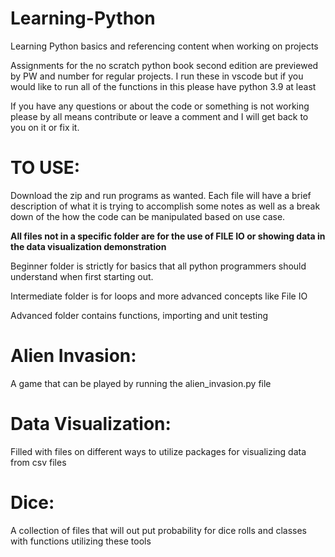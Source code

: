 # Learning-Python
Learning Python basics and referencing content when working on projects

Assignments for the no scratch python book second edition are previewed by PW and number for regular projects.
I run these in vscode but if you would like to run all of the functions in this please have python 3.9 at least

If you have any questions or about the code or something is not working please by all means contribute or leave a comment and I will get back to you on it or fix it. 

# TO USE:

Download the zip and run programs as wanted. Each file will have a brief description of what it is trying to accomplish some notes as well as a break down of the how the code can be manipulated based on use case. 

******All files not in a specific folder are for the use of FILE IO or showing data in the data visualization demonstration******


Beginner folder is strictly for basics that all python programmers should understand when first starting out.

Intermediate folder is for loops and more advanced concepts like File IO

Advanced folder contains functions, importing and unit testing


# Alien Invasion: 
A game that can be played by running the alien_invasion.py file

# Data Visualization: 
Filled with files on different ways to utilize packages for visualizing data from csv files

# Dice: 
A collection of files that will out put probability for dice rolls and classes with functions utilizing these tools
